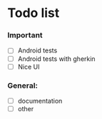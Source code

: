# Todo list

### Important

- [ ] Android tests
- [ ] Android tests with gherkin
- [ ] Nice UI

### General:

- [ ] documentation
- [ ] other

